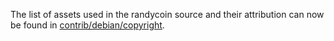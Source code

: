 The list of assets used in the randycoin source and their attribution can now be found in [contrib/debian/copyright](../contrib/debian/copyright).
